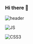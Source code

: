 ### Hi there 👋

<!--
**eastcopper/eastcopper** is a ✨ _special_ ✨ repository because its `README.md` (this file) appears on your GitHub profile.

Here are some ideas to get you started:

- 🔭 I’m currently working on ...
- 🌱 I’m currently learning ...
- 👯 I’m looking to collaborate on ...
- 🤔 I’m looking for help with ...
- 💬 Ask me about ...
- 📫 How to reach me: ...
- 😄 Pronouns: ...
- ⚡ Fun fact: ...
-->

![header](https://capsule-render.vercel.app/api?type=waving&color=auto&height=300&section=header&text=capsule%20render&fontSize=90)

![JS](https://img.shields.io/badge/JavaScript-F7DF1E?style=flat-square&logo=JavaScript&logoColor=black)

![CSS3](https://img.shields.io/badge/CSS3-1572B6?style=flat-square&logo=CSS3&logoColor=1572B6)


